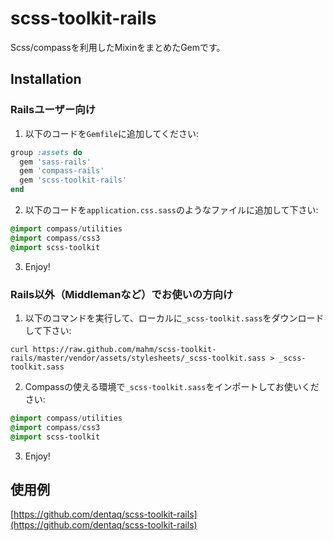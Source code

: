 # scss-toolkit-rails

Scss/compassを利用したMixinをまとめたGemです。

## Installation

### Railsユーザー向け

1) 以下のコードを`Gemfile`に追加してください:

```ruby
group :assets do
  gem 'sass-rails'
  gem 'compass-rails'
  gem 'scss-toolkit-rails'
end
```

2) 以下のコードを`application.css.sass`のようなファイルに追加して下さい:

```sass
@import compass/utilities
@import compass/css3
@import scss-toolkit
```

3) Enjoy!

### Rails以外（Middlemanなど）でお使いの方向け

1) 以下のコマンドを実行して、ローカルに`_scss-toolkit.sass`をダウンロードして下さい:

```
curl https://raw.github.com/mahm/scss-toolkit-rails/master/vendor/assets/stylesheets/_scss-toolkit.sass > _scss-toolkit.sass
```

2) Compassの使える環境で`_scss-toolkit.sass`をインポートしてお使いください:

```sass
@import compass/utilities
@import compass/css3
@import scss-toolkit
```

3) Enjoy!


## 使用例

[https://github.com/dentaq/scss-toolkit-rails](https://github.com/dentaq/scss-toolkit-rails)
